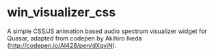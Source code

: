 # win_visualizer_css

A simple CSS/JS animation based audio spectrum visualizer widget for Quasar, adapted from codepen by Akihiro Ikeda (http://codepen.io/AI428/pen/dXqvjN).
